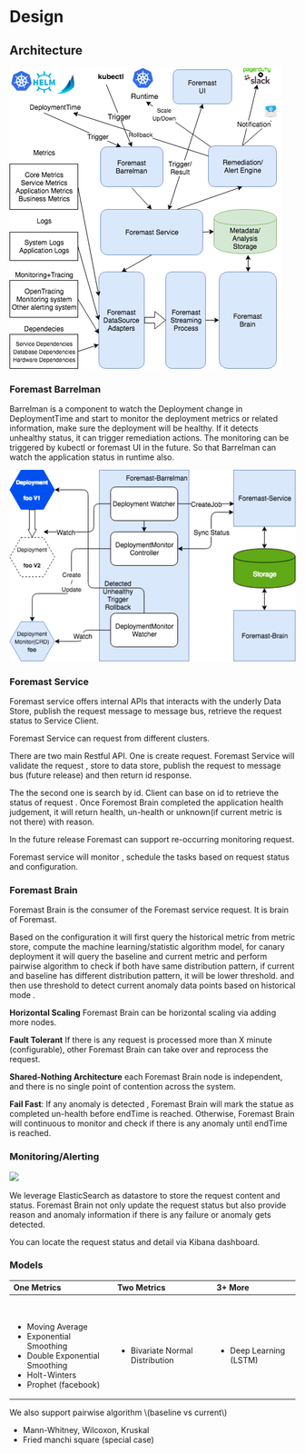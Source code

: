 # Design

## Architecture

![](ForemastArchitecture.png)



### Foremast Barrelman

Barrelman is a component to watch the Deployment change in DeploymentTime and start to monitor the deployment metrics or related information, make sure the deployment will be healthy. If it detects unhealthy status, it can trigger remediation actions.  The monitoring can be triggered by kubectl or foremast UI in the future. So that Barrelman can watch the application status in runtime also.



![Foremast-Barrelman Diagram](foremast-barrelman.png)

### Foremast Service

Foremast service offers internal APIs that interacts with the underly Data Store, publish the request message to message bus, retrieve the request status  to Service Client. 

Foremast Service can request from different clusters. 

There are two main Restful API. One is create request. Foremast Service will validate the request , store to data store, publish the request to message bus \(future release\) and then return id response.

The the second one is  search by id. Client can base on id to retrieve the status of request . Once Foremost Brain completed the application health judgement, it will return health, un-health or unknown\(if current metric is not there\) with reason.

In the future release Foremast can support re-occurring monitoring request.

Foremast service will  monitor , schedule  the tasks based on request status and configuration.

### Foremast Brain

Foremast Brain is the consumer of the Foremast service request. It is brain of Foremast.

Based on the configuration it will first query the historical metric from metric store, compute the machine learning/statistic algorithm model,  for canary deployment  it will query the baseline and current metric and perform pairwise algorithm to check if both have same distribution pattern,  if current and baseline has different distribution pattern, it will be lower threshold. and then use threshold to detect current anomaly data points based on  historical mode .

**Horizontal Scaling**  Foremast Brain can be horizontal scaling via adding more nodes.  

**Fault Tolerant**  If there is any request is processed more than X minute \(configurable\), other Foremast Brain can take over and reprocess the request.

**Shared-Nothing Architecture** each Foremast Brain node is independent, and there is no single point of contention across the system. 

**Fail Fast**: If any anomaly is detected , Foremast Brain will mark the statue as completed un-health before endTime is reached. Otherwise, Foremast Brain will continuous to monitor and check if there is any anomaly until endTime is reached.

### Monitoring/Alerting

![](../.gitbook/assets/foremastrequeststatediagram.png)

We leverage ElasticSearch as datastore to store the request content and status. Foremast Brain not only update the request status but also provide reason and anomaly information if there is any failure or anomaly gets detected.

You can locate the request status and detail via Kibana dashboard.

### Models  <a id="models"></a>

<table>
  <thead>
    <tr>
      <th style="text-align:left">One Metrics</th>
      <th style="text-align:left">Two Metrics</th>
      <th style="text-align:left">3+ More</th>
    </tr>
  </thead>
  <tbody>
    <tr>
      <td style="text-align:left">
        <p>​</p>
        <ul>
          <li>Moving Average</li>
          <li>Exponential Smoothing</li>
          <li>Double Exponential Smoothing</li>
          <li>Holt-Winters</li>
          <li>Prophet (facebook)</li>
        </ul>
      </td>
      <td style="text-align:left">
        <p>​</p>
        <ul>
          <li>Bivariate Normal Distribution</li>
        </ul>
      </td>
      <td style="text-align:left">
        <p>​</p>
        <ul>
          <li>Deep Learning (LSTM)</li>
        </ul>
      </td>
    </tr>
  </tbody>
</table>We also support pairwise algorithm \(baseline vs current\)

* Mann-Whitney, Wilcoxon, Kruskal
* Fried manchi square \(special case\)

